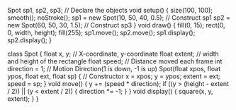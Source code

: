 Spot sp1, sp2, sp3; // Declare the objects
void setup() {
  size(100, 100);
  smooth();
  noStroke();
  sp1 = new Spot(10, 50, 40, 0.5); // Construct sp1
  sp2 = new Spot(60, 50, 30, 1.5); // Construct sp3
}
void draw() {
  fill(0, 15);
  rect(0, 0, width, height);
  fill(255);
  sp1.move();
  sp2.move();
  sp1.display();
  sp2.display();
}

class Spot {
  float x, y; // X-coordinate, y-coordinate
  float extent; // width and height of the rectangle
  float speed; // Distance moved each frame
  int direction = 1; // Motion Direction(1 is down, -1 is up)
  Spot(float xpos, float ypos, float ext, float sp) {
    // Constructor
    x = xpos;
    y = ypos;
    extent = ext;
    speed = sp;
  }
  void move() {
    y += (speed * direction);
    if ((y > (height - extent / 2)) || (y < extent / 2)) {
      direction *= -1;
    }
  }
  void display() {
    square(x, y, extent);
  }
}
